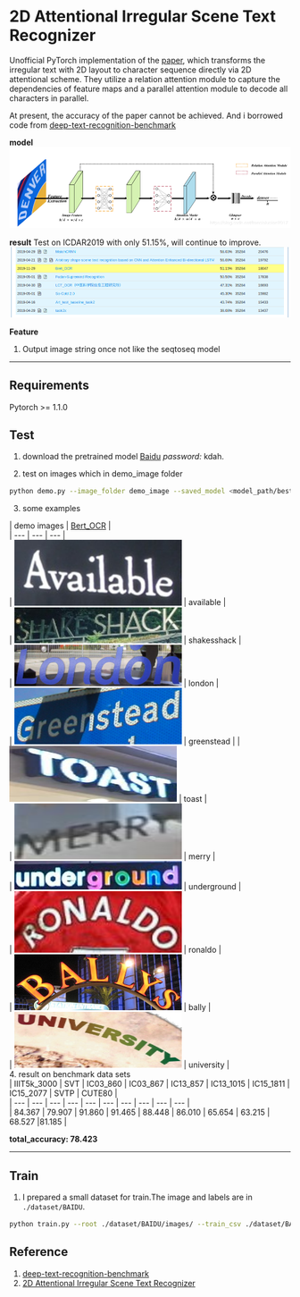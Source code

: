 # 2D Attentional Irregular Scene Text Recognizer

Unofficial PyTorch implementation of the [paper](https://arxiv.org/pdf/1906.05708.pdf), which transforms the irregular text with 2D layout to character sequence directly via 2D attentional scheme. They utilize a relation attention module to capture the dependencies of feature maps
and a parallel attention module to decode all characters in
parallel.

At present, the accuracy of the paper cannot be achieved. And i borrowed code from [deep-text-recognition-benchmark](https://github.com/clovaai/deep-text-recognition-benchmark)

**model**
<img src='./demo_image/model.png'> 

**result**
Test on ICDAR2019 with only 51.15%, will continue to improve.
<img src='./demo_image/result.png'>

**Feature**
1. Output image string once not like the seqtoseq model

---
## Requirements
Pytorch >= 1.1.0


## Test
1. download the pretrained model [Baidu](https://pan.baidu.com/s/1W1Uhw06kULzpVSl4lAP9zQ) *password:* kdah.

2. test on images which in demo_image folder
```bash
python demo.py --image_folder demo_image --saved_model <model_path/best_accuracy.pth>
```

3. some examples  

| demo images | [Bert_OCR](https://pan.baidu.com/s/1W1Uhw06kULzpVSl4lAP9zQ)  |   
| ---         |     ---      |          --- |  
| <img src="./demo_image/demo_1.png" width="300">    |   available   |    
| <img src="./demo_image/demo_2.jpg" width="300">      |    shakesshack    |     
| <img src="./demo_image/demo_3.png" width="300">  |   london   |  
| <img src="./demo_image/demo_4.png" width="300">      |    greenstead    | 
| <img src="./demo_image/demo_5.png" width="300" height="100">    |   toast   |  
| <img src="./demo_image/demo_6.png" width="300" height="100">      |    merry    |  
| <img src="./demo_image/demo_7.png" width="300">    |   underground   |   
| <img src="./demo_image/demo_8.jpg" width="300">      |    ronaldo    |   
| <img src="./demo_image/demo_9.jpg" width="300" height="100">    |   bally   |  
| <img src="./demo_image/demo_10.jpg" width="300" height="100">      |    university    |   
4. result on benchmark data sets  
| IIIT5k_3000 | SVT | IC03_860 | IC03_867 | IC13_857 | IC13_1015 | IC15_1811 | IC15_2077 | SVTP | CUTE80 |  
| --- | --- | --- | --- | --- | --- | --- | --- | --- | --- |  
| 84.367 | 79.907 | 91.860 | 91.465 | 88.448 | 86.010 | 65.654 | 63.215 | 68.527 |81.185 |

**total_accuracy: 78.423**

---

## Train
1. I prepared a small dataset for train.The image and labels are in `./dataset/BAIDU`.
```bash
python train.py --root ./dataset/BAIDU/images/ --train_csv ./dataset/BAIDU/small_train.txt --val_csv ./dataset/BAIDU/small_train.txt
```

## Reference
1. [deep-text-recognition-benchmark](https://github.com/clovaai/deep-text-recognition-benchmark)
2. [2D Attentional Irregular Scene Text Recognizer](https://arxiv.org/pdf/1906.05708.pdf)
